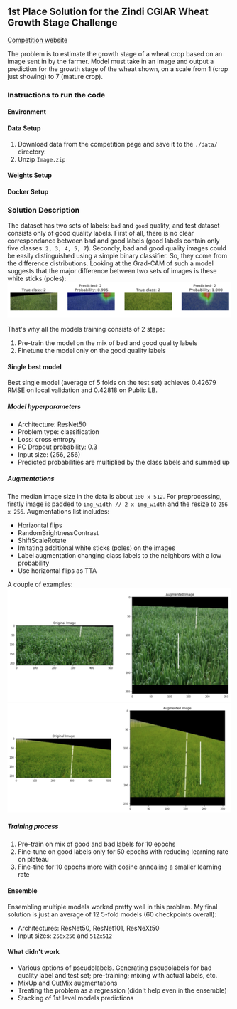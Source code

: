 ## 1st Place Solution for the Zindi CGIAR Wheat Growth Stage Challenge
[Competition website](https://zindi.africa/competitions/cgiar-wheat-growth-stage-challenge)

The problem is to estimate the growth stage of a wheat crop based on an image sent in by the farmer. Model must take in an image and output a prediction for the growth stage of the wheat shown, on a scale from 1 (crop just showing) to 7 (mature crop).

### Instructions to run the code

#### Environment

#### Data Setup
1. Download data from the competition page and save it to the `./data/` directory.
2. Unzip `Image.zip`

#### Weights Setup

#### Docker Setup

### Solution Description
The dataset has two sets of labels: `bad` and `good` quality, and test dataset consists only of good quality labels.
First of all, there is no clear correspondance between bad and good labels (good labels contain only five classes: `2, 3, 4, 5, 7`).
Secondly, bad and good quality images could be easily distinguished using a simple binary classifier. So, they come from the difference distributions. Looking at the Grad-CAM of such a model suggests that the major difference between two sets of images is these white sticks (poles):
![](imgs/gradcam_quality.png?raw=true "Grad-CAM")

That's why all the models training consists of 2 steps:
1. Pre-train the model on the mix of bad and good quality labels
2. Finetune the model only on the good quality labels

#### Single best model
Best single model (average of 5 folds on the test set) achieves 0.42679 RMSE on local validation and 0.42818 on Public LB.

##### Model hyperparameters
* Architecture: ResNet50
* Problem type: classification
* Loss: cross entropy
* FC Dropout probability: 0.3
* Input size: (256, 256)
* Predicted probabilities are multiplied by the class labels and summed up

##### Augmentations
The median image size in the data is about `180 x 512`. For preprocessing, firstly image is padded to `img_width // 2 x img_width` and the resize to `256 x 256`. Augmentations list includes:
* Horizontal flips
* RandomBrightnessContrast
* ShiftScaleRotate
* Imitating additional white sticks (poles) on the images
* Label augmentation changing class labels to the neighbors with a low probability
* Use horizontal flips as TTA

A couple of examples:
![](imgs/augmentation_1.png?raw=true "augmentation_1")
![](imgs/augmentation_2.png?raw=true "augmentation_2")

##### Training process
1. Pre-train on mix of good and bad labels for 10 epochs
2. Fine-tune on good labels only for 50 epochs with reducing learning rate on plateau
3. Fine-tine for 10 epochs more with cosine annealing a smaller learning rate

#### Ensemble
Ensembling multiple models worked pretty well in this problem. My final solution is just an average of 12 5-fold models (60 checkpoints overall):
* Architectures: ResNet50, ResNet101, ResNeXt50
* Input sizes: `256x256` and `512x512`

#### What didn't work
* Various options of pseudolabels. Generating pseudolabels for bad quality label and test set; pre-training; mixing with actual labels, etc.
* MixUp and CutMix augmentations
* Treating the problem as a regression (didn't help even in the ensemble)
* Stacking of 1st level models predictions
